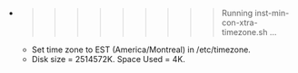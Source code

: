 * >>>>>>>>> Running inst-min-con-xtra-timezone.sh ...
  * Set time zone to EST (America/Montreal) in /etc/timezone.
  * Disk size = 2514572K. Space Used = 4K.
